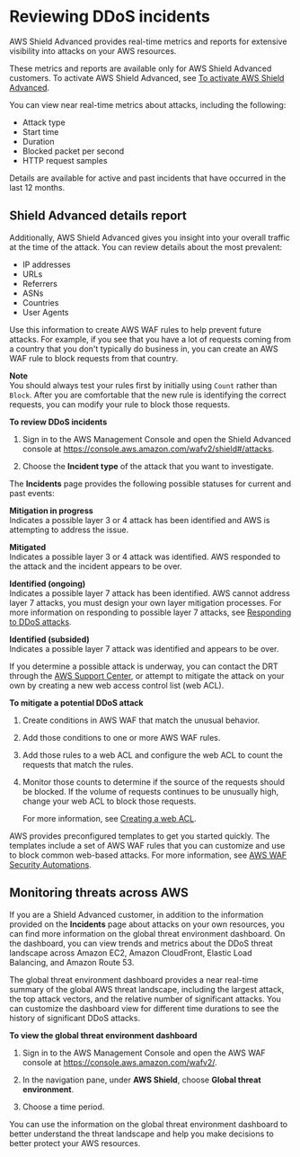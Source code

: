 # Reviewing DDoS incidents<a name="using-ddos-reports"></a>

AWS Shield Advanced provides real\-time metrics and reports for extensive visibility into attacks on your AWS resources\.

These metrics and reports are available only for AWS Shield Advanced customers\. To activate AWS Shield Advanced, see [To activate AWS Shield Advanced](enable-ddos-prem.md#enable-ddos-prem-procedure)\.

You can view near real\-time metrics about attacks, including the following:
+ Attack type
+ Start time
+ Duration
+ Blocked packet per second
+ HTTP request samples

Details are available for active and past incidents that have occurred in the last 12 months\.

## Shield Advanced details report<a name="shield-details"></a>

Additionally, AWS Shield Advanced gives you insight into your overall traffic at the time of the attack\. You can review details about the most prevalent:
+ IP addresses
+ URLs
+ Referrers
+ ASNs
+ Countries
+ User Agents

Use this information to create AWS WAF rules to help prevent future attacks\. For example, if you see that you have a lot of requests coming from a country that you don't typically do business in, you can create an AWS WAF rule to block requests from that country\.

**Note**  
You should always test your rules first by initially using `Count` rather than `Block`\. After you are comfortable that the new rule is identifying the correct requests, you can modify your rule to block those requests\.<a name="review-ddos-reports-procedure"></a>

**To review DDoS incidents**

1. Sign in to the AWS Management Console and open the Shield Advanced console at [https://console\.aws\.amazon\.com/wafv2/shield\#/attacks](https://console.aws.amazon.com/wafv2/shield#/attacks)\. 

1. Choose the **Incident type** of the attack that you want to investigate\.

The **Incidents** page provides the following possible statuses for current and past events:

**Mitigation in progress**  
Indicates a possible layer 3 or 4 attack has been identified and AWS is attempting to address the issue\.

**Mitigated**  
Indicates a possible layer 3 or 4 attack was identified\. AWS responded to the attack and the incident appears to be over\.

**Identified \(ongoing\)**  
Indicates a possible layer 7 attack has been identified\. AWS cannot address layer 7 attacks, you must design your own layer mitigation processes\. For more information on responding to possible layer 7 attacks, see [Responding to DDoS attacks](ddos-responding.md)\.

**Identified \(subsided\)**  
Indicates a possible layer 7 attack was identified and appears to be over\.

If you determine a possible attack is underway, you can contact the DRT through the [AWS Support Center](https://console.aws.amazon.com/support/home#/), or attempt to mitigate the attack on your own by creating a new web access control list \(web ACL\)\. <a name="mitigating-ddos-attack-procedure"></a>

**To mitigate a potential DDoS attack**

1. Create conditions in AWS WAF that match the unusual behavior\.

1. Add those conditions to one or more AWS WAF rules\.

1. Add those rules to a web ACL and configure the web ACL to count the requests that match the rules\.

1. Monitor those counts to determine if the source of the requests should be blocked\. If the volume of requests continues to be unusually high, change your web ACL to block those requests\.

   For more information, see [Creating a web ACL](web-acl-creating.md)\.

AWS provides preconfigured templates to get you started quickly\. The templates include a set of AWS WAF rules that you can customize and use to block common web\-based attacks\. For more information, see [AWS WAF Security Automations](https://aws.amazon.com/solutions/aws-waf-security-automations/)\.

## Monitoring threats across AWS<a name="aws-shield-global-threats"></a>

If you are a Shield Advanced customer, in addition to the information provided on the **Incidents** page about attacks on your own resources, you can find more information on the global threat environment dashboard\. On the dashboard, you can view trends and metrics about the DDoS threat landscape across Amazon EC2, Amazon CloudFront, Elastic Load Balancing, and Amazon Route 53\.

The global threat environment dashboard provides a near real\-time summary of the global AWS threat landscape, including the largest attack, the top attack vectors, and the relative number of significant attacks\. You can customize the dashboard view for different time durations to see the history of significant DDoS attacks\.<a name="review-ddos-threat-dashboard"></a>

**To view the global threat environment dashboard**

1. Sign in to the AWS Management Console and open the AWS WAF console at [https://console\.aws\.amazon\.com/wafv2/](https://console.aws.amazon.com/wafv2/)\. 

1. In the navigation pane, under **AWS Shield**, choose **Global threat environment**\.

1. Choose a time period\.

You can use the information on the global threat environment dashboard to better understand the threat landscape and help you make decisions to better protect your AWS resources\.